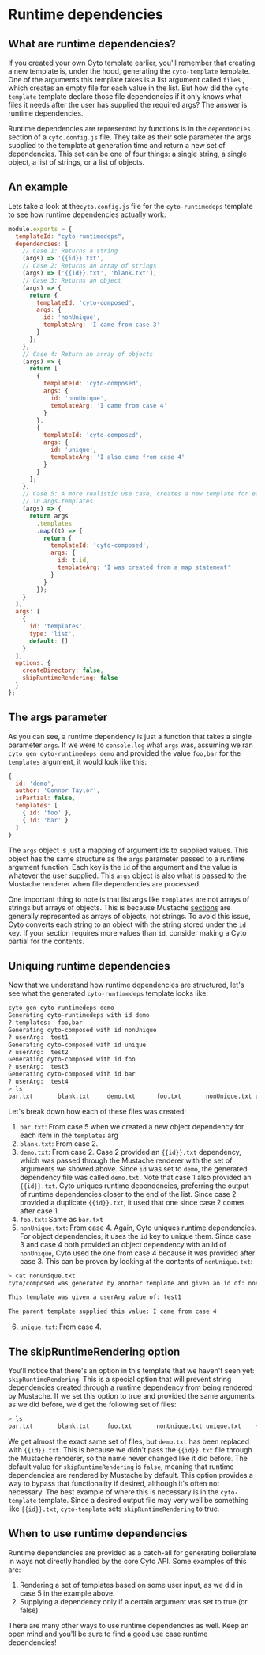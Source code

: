 # Runtime dependencies

## What are runtime dependencies?
If you created your own Cyto template earlier, you'll remember that creating a new template is, under the hood, generating the `cyto-template` template. One of the arguments this template takes is a list argument called `files` , which creates an empty file for each value in the list. But how did the `cyto-template` template declare those file dependencies if it only knows what files it needs after the user has supplied the required args? The answer is runtime dependencies.

Runtime dependencies are represented by functions is in the `dependencies` section of a `cyto.config.js` file. They take as their sole parameter the args supplied to the template at generation time and return a new set of dependencies. This set can be one of four things: a single string, a single object, a list of strings, or a list of objects.

## An example
Lets take a look at the`cyto.config.js` file for the  `cyto-runtimedeps` template to see how runtime dependencies actually work:

```js
module.exports = {
  templateId: "cyto-runtimedeps",
  dependencies: [
    // Case 1: Returns a string
    (args) => '{{id}}.txt',
    // Case 2: Returns an array of strings
    (args) => ['{{id}}.txt', 'blank.txt'],
    // Case 3: Returns an object
    (args) => {
      return {
        templateId: 'cyto-composed',
        args: {
          id: 'nonUnique',
          templateArg: 'I came from case 3'
        }
      };
    },
    // Case 4: Return an array of objects
    (args) => {
      return [
        {
          templateId: 'cyto-composed',
          args: {
            id: 'nonUnique',
            templateArg: 'I came from case 4'
          }
        },
        {
          templateId: 'cyto-composed',
          args: {
            id: 'unique',
            templateArg: 'I also came from case 4'
          }
        }
      ];
    },
    // Case 5: A more realistic use case, creates a new template for each value
    // in args.templates
    (args) => {
      return args
        .templates
        .map((t) => {
          return {
            templateId: 'cyto-composed',
            args: {
              id: t.id,
              templateArg: 'I was created from a map statement'
            }
          }
        });
    }
  ],
  args: [
    {
      id: 'templates',
      type: 'list',
      default: []
    }
  ],
  options: {
    createDirectory: false,
    skipRuntimeRendering: false
  }
};
```

## The args parameter

As you can see, a runtime dependency is just a function that takes a single parameter `args`. If we were to `console.log` what `args` was, assuming we ran `cyto gen cyto-runtimedeps demo` and provided the value `foo,bar` for the `templates` argument, it would look like this:
```js
{
  id: 'demo',
  author: 'Connor Taylor',
  isPartial: false,
  templates: [
    { id: 'foo' },
    { id: 'bar' }
  ]
}
```

The `args` object is just a mapping of argument ids to supplied values. This object has the same structure as the `args` parameter passed to a runtime argument function. Each key is the `id` of the argument and the value is whatever the user supplied. This `args` object is also what is passed to the Mustache renderer when file dependencies are processed.

One important thing to note is that list args like `templates` are not arrays of strings but arrays of objects. This is because Mustache [sections](http://mustache.github.io/mustache.5.html#Sections) are generally represented as arrays of objects, not strings. To avoid this issue, Cyto converts each string to an object with the string stored under the `id` key. If your section requires more values than `id`, consider making a Cyto partial for the contents.

## Uniquing runtime dependencies

Now that we understand how runtime dependencies are structured, let's see what the generated `cyto-runtimedeps` template looks like:

```bash
cyto gen cyto-runtimedeps demo
Generating cyto-runtimedeps with id demo
? templates:  foo,bar
Generating cyto-composed with id nonUnique
? userArg:  test1
Generating cyto-composed with id unique
? userArg:  test2
Generating cyto-composed with id foo
? userArg:  test3
Generating cyto-composed with id bar
? userArg:  test4
> ls
bar.txt       blank.txt     demo.txt      foo.txt       nonUnique.txt unique.txt
```

Let's break down how each of these files was created:

1. `bar.txt`: From case 5 when we created a new object dependency for each item in the `templates` arg
2. `blank.txt`: From case 2.
3. `demo.txt`: From case 2. Case 2 provided an `{{id}}.txt` dependency, which was passed through the Mustache renderer with the set of arguments we showed above. Since `id` was set to `demo`, the generated dependency file was called `demo.txt`. Note that case 1 also provided an `{{id}}.txt`. Cyto uniques runtime dependencies, preferring the output of runtime dependencies closer to the end of the list. Since case 2 provided a duplicate `{{id}}.txt`, it used that one since case 2 comes after case 1.
4. `foo.txt`: Same as `bar.txt`
5. `nonUnique.txt`: From case 4. Again, Cyto uniques runtime dependencies. For object dependencies, it uses the `id` key to unique them. Since case 3 and case 4 both provided an object dependency with an id of `nonUnique`, Cyto used the one from case 4 because it was provided after case 3. This can be proven by looking at the contents of `nonUnique.txt`:
```bash
> cat nonUnique.txt
cyto/composed was generated by another template and given an id of: nonUnique

This template was given a userArg value of: test1

The parent template supplied this value: I came from case 4
```
6. `unique.txt`: From case 4.

## The skipRuntimeRendering option

You'll notice that there's an option in this template that we haven't seen yet: `skipRuntimeRendering`. This is a special option that will prevent string dependencies created through a runtime dependency from being rendered by Mustache. If we set this option to true and provided the same arguments as we did before, we'd get the following set of files:

```bash
> ls
bar.txt       blank.txt     foo.txt       nonUnique.txt unique.txt    {{id}}.txt
```

We get almost the exact same set of files, but `demo.txt` has been replaced with `{{id}}.txt`. This is because we didn't pass the `{{id}}.txt` file through the Mustache renderer, so the name never changed like it did before. The default value for `skipRuntimeRendering` is `false`, meaning that runtime dependencies are rendered by Mustache by default. This option provides a way to bypass that functionality if desired, although it's often not necessary. The best example of where this is necessary is in the `cyto-template` template. Since a desired output file may very well be something like `{{id}}.txt`, `cyto-template` sets `skipRuntimeRendering` to true.

## When to use runtime dependencies

Runtime dependencies are provided as a catch-all for generating boilerplate in ways not directly handled by the core Cyto API. Some examples of this are:

1. Rendering a set of templates based on some user input, as we did in case 5 in the example above.
2. Supplying a dependency only if a certain argument was set to true (or false)

There are many other ways to use runtime dependencies as well. Keep an open mind and you'll be sure to find a good use case runtime dependencies!